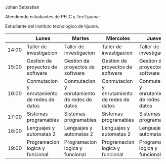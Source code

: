 
Johan Sebastian

Atendiendo estudiantes de PFLC y TecTijuana:

Estudiante del Instituto tecnologico de tijuana.



|  | Lunes                                          | Martes                                         | Miercoles                                      | Jueves                                         | Viernes                                      |
|-------|----------------------------------------------|----------------------------------------------|----------------------------------------------|----------------------------------------------|----------------------------------------------|
| 14:00 | Taller de investigacion                      | Taller de investigacion                      | Taller de investigacion                      | Taller de investigacion                      | Taller de investigacion                      |
| 15:00 | Gestion de proyectos de software             | Gestion de proyectos de software             | Gestion de proyectos de software             | Gestion de proyectos de software             | Gestion de proyectos de software             |
| 16:00 | Conmutacion y enrutamiento de redes de datos | Conmutacion y enrutamiento de redes de datos | Conmutacion y enrutamiento de redes de datos | Conmutacion y enrutamiento de redes de datos | Conmutacion y enrutamiento de redes de datos |
| 17:00 | Sistemas programables                        | Sistemas programables                        | Sistemas programables                        | Sistemas programables                        |                    |
| 18:00 | Lenguajes y automatas 2                      | Lenguajes y automatas 2                      | Lenguajes y automatas 2                      | Lenguajes y automatas 2                      | Lenguajes y automatas 2                      |
| 19:00 | Programacion logica y funcional              | Programacion logica y funcional              | Programacion logica y funcional              | Programacion logica y funcional              |            |
